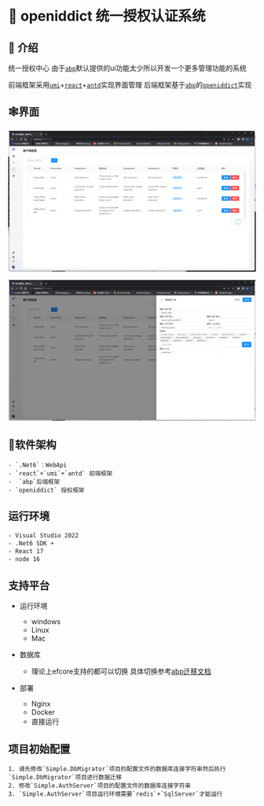 # 👻 openiddict 统一授权认证系统

## 🦄 介绍
统一授权中心
由于[`abp`](https://abp.io/)默认提供的ui功能太少所以开发一个更多管理功能的系统

前端框架采用[`umi`](https://v3.umijs.org/zh-CN/)+[`react`](https://reactjs.org/)+[`antd`](https://ant.design/index-cn/)实现界面管理
后端框架基于[`abp`](https://abp.io/)的[`openiddict`](https://github.com/openiddict/openiddict-corea)实现

## 🕸️界面
![输入图片说明](imgs/image.png)

![输入图片说明](imgs/clientimage.png)

## 🤖软件架构
    - `.Net6`：WebApi
    - `react`+`umi`+`antd` 前端框架
    -  `abp`后端框架
    - `openiddict` 授权框架

## 运行环境
    - Visual Studio 2022
    - .Net6 SDK +
    - React 17
    - node 16
   
## 支持平台
   - 运行环境
       - windows
       - Linux
       - Mac
   - 数据库
        - 理论上efcore支持的都可以切换 具体切换参考[abp迁移文档](https://docs.abp.io/zh-Hans/abp/latest/Entity-Framework-Core-Other-DBMS)
    
   - 部署
        - Nginx
        - Docker
        - 直接运行

## 项目初始配置
    1. 请先修改`Simple.DbMigrator`项目的配置文件的数据库连接字符串然后执行`Simple.DbMigrator`项目进行数据迁移
    2. 修改`Simple.AuthServer`项目的配置文件的数据库连接字符串 
    3. `Simple.AuthServer`项目运行环境需要`redis`+`SqlServer`才能运行